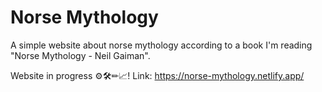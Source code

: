 # Norse Mythology
A simple website about norse mythology according to a book I'm reading "Norse Mythology - Neil Gaiman".

Website in progress ⚙🛠✏📈!
Link: https://norse-mythology.netlify.app/
